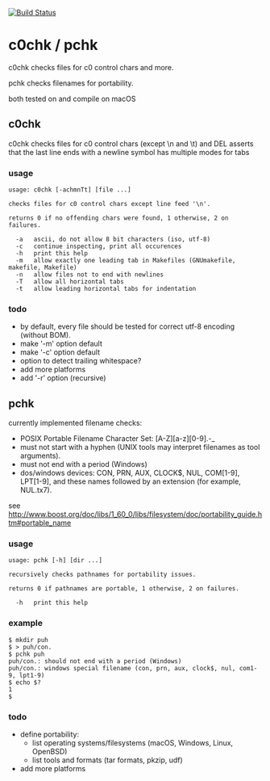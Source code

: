 [![Build Status](https://travis-ci.org/janniemann/c0chk.svg?branch=master)](https://travis-ci.org/janniemann/c0chk)

# c0chk / pchk

c0chk checks files for c0 control chars and more.

pchk checks filenames for portability.

both tested on and compile on macOS

## c0chk 

c0chk checks files for c0 control chars (except \n and \t) and DEL
asserts that the last line ends with a newline symbol
has multiple modes for tabs

### usage

    usage: c0chk [-achmnTt] [file ...]

    checks files for c0 control chars except line feed '\n'.

    returns 0 if no offending chars were found, 1 otherwise, 2 on failures.

      -a   ascii, do not allow 8 bit characters (iso, utf-8)
      -c   continue inspecting, print all occurences
      -h   print this help
      -m   allow exactly one leading tab in Makefiles (GNUmakefile, makefile, Makefile)
      -n   allow files not to end with newlines
      -T   allow all horizontal tabs
      -t   allow leading horizontal tabs for indentation

### todo

- by default, every file should be tested for correct utf-8 encoding (without BOM).
- make '-m' option default
- make '-c' option default
- option to detect trailing whitespace?
- add more platforms
- add '-r' option (recursive)


## pchk

currently implemented filename checks:
- POSIX Portable Filename Character Set: [A-Z][a-z][0-9].-_
- must not start with a hyphen (UNIX tools may interpret filenames as tool arguments).
- must not end with a period (Windows)
- dos/windows devices: CON, PRN, AUX, CLOCK$, NUL, COM[1-9], LPT[1-9], and these names followed by an extension (for example, NUL.tx7).

see http://www.boost.org/doc/libs/1_60_0/libs/filesystem/doc/portability_guide.htm#portable_name


### usage

    usage: pchk [-h] [dir ...]

    recursively checks pathnames for portability issues.

    returns 0 if pathnames are portable, 1 otherwise, 2 on failures.

      -h   print this help

### example

    $ mkdir puh
    $ > puh/con.
    $ pchk puh
    puh/con.: should not end with a period (Windows)
    puh/con.: windows special filename (con, prn, aux, clock$, nul, com1-9, lpt1-9)
    $ echo $?
    1
    $ 

### todo

- define portability:
    - list operating systems/filesystems (macOS, Windows, Linux, OpenBSD)
    - list tools and formats (tar formats, pkzip, udf)
- add more platforms
